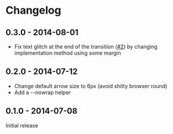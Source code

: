 # Changelog

## 0.3.0 - 2014-08-01

* Fix text glitch at the end of the transition ([#2](https://github.com/cssrecipes/tooltip/issues/2)) by changing implementation method using some margin

## 0.2.0 - 2014-07-12

* Change default arrow size to 6px (avoid shitty browser round)
* Add a --nowrap helper


## 0.1.0 - 2014-07-08

Initial release
